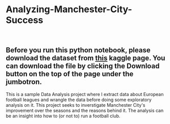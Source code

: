 # Analyzing-Manchester-City-Success
<br>


## Before you run this python notebook, please download the dataset from [this](https://www.kaggle.com/hugomathien/soccer) kaggle page. You can download the file by clicking the Download button on the top of the page under the jumbotron.

This is a sample Data Analysis project where I extract data about European football leagues and wrangle the data before doing some exploratory analysis on it. This project seeks to inverstigate Manchester City's improvement over the seasons and the reasons behind it. The analysis can be an insight into how to (or not to) run a football club.
